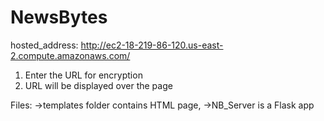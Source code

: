 # NewsBytes
hosted_address: http://ec2-18-219-86-120.us-east-2.compute.amazonaws.com/

1. Enter the URL for encryption
2. URL will be displayed over the page

Files:
->templates folder contains HTML page, 
->NB_Server is a Flask app

